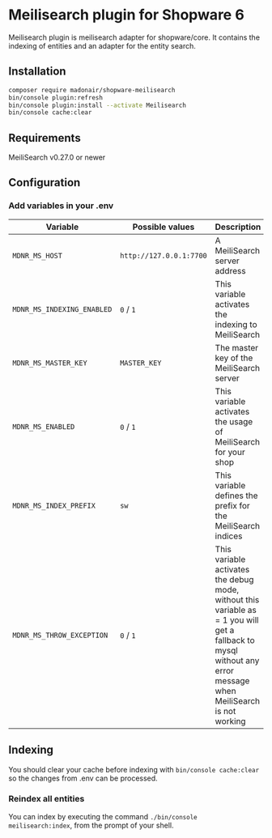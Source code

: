 # Meilisearch plugin for Shopware 6

Meilisearch plugin is meilisearch adapter for shopware/core.
It contains the indexing of entities and an adapter for the entity search.

## Installation
```bash
composer require madonair/shopware-meilisearch
bin/console plugin:refresh
bin/console plugin:install --activate Meilisearch
bin/console cache:clear
```

## Requirements
MeiliSearch v0.27.0 or newer

## Configuration


### Add variables in your .env

| Variable | Possible values | Description |
| ---------|-----------------|-------------|
| `MDNR_MS_HOST`| `http://127.0.0.1:7700` | A MeiliSearch server address|
| `MDNR_MS_INDEXING_ENABLED`| `0` / `1` |  This variable activates the indexing to MeiliSearch|
| `MDNR_MS_MASTER_KEY`| `MASTER_KEY` | The master key of the MeiliSearch server|  
| `MDNR_MS_ENABLED`| `0` / `1` | This variable activates the usage of MeiliSearch for your shop|
| `MDNR_MS_INDEX_PREFIX`| `sw` | This variable defines the prefix for the MeiliSearch indices|
| `MDNR_MS_THROW_EXCEPTION`| `0` / `1` | This variable activates the debug mode, without this variable as = 1 you will get a fallback to mysql without any error message when MeiliSearch is not working|

## Indexing

You should clear your cache before indexing with `bin/console cache:clear` so the changes from .env can be processed.

### Reindex all entities

You can index by executing the command `./bin/console meilisearch:index`, from the prompt of your shell.
